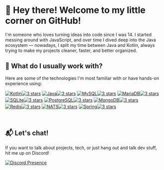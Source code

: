 # 👋 Hey there! Welcome to my little corner on GitHub!

I'm someone who loves turning ideas into code since I was 14. I started messing around with JavaScript, and over time I dived deep into the Java ecosystem — nowadays, I split my time between Java and Kotlin, always trying to make my projects cleaner, faster, and better organized.

## 🧭 What do I usually work with?

Here are some of the technologies I'm most familiar with or have hands-on experience using:

<a href="https://kotlinlang.org/" target="_blank" style="display: inline-block; margin-bottom: 2px;"><img style="border: none; outline: none; vertical-align: middle;" src="https://img.shields.io/badge/KOTLIN-7F52FF?style=flat&logo=kotlin&logoColor=white" alt="Kotlin" /><img style="border: none; outline: none; vertical-align: middle;" src="https://img.shields.io/badge/%E2%98%85%E2%98%85%E2%98%85-6c757d?style=flat&color=white" alt="3 stars" /></a>
<a href="https://www.java.com/" target="_blank" style="display: inline-block; margin-bottom: 2px;"><img style="border: none; outline: none; vertical-align: middle;" src="https://img.shields.io/badge/JAVA-ED8B00?style=flat&logo=java&logoColor=white" alt="Java" /><img style="border: none; outline: none; vertical-align: middle;" src="https://img.shields.io/badge/%E2%98%85%E2%98%85%E2%98%85-6c757d?style=flat&color=white" alt="3 stars" /></a>
<a href="https://www.mysql.com/" target="_blank" style="display: inline-block; margin-bottom: 2px;"><img style="border: none; outline: none; vertical-align: middle;" src="https://img.shields.io/badge/MYSQL-4479A1?style=flat&logo=mysql&logoColor=white" alt="MySQL" /><img style="border: none; outline: none; vertical-align: middle;" src="https://img.shields.io/badge/%E2%98%85%E2%98%85%E2%98%85-6c757d?style=flat&color=white" alt="3 stars" /></a>
<a href="https://mariadb.org/" target="_blank" style="display: inline-block; margin-bottom: 2px;"><img style="border: none; outline: none; vertical-align: middle;" src="https://img.shields.io/badge/MARIADB-003545?style=flat&logo=mariadb&logoColor=white" alt="MariaDB" /><img style="border: none; outline: none; vertical-align: middle;" src="https://img.shields.io/badge/%E2%98%85%E2%98%85%E2%98%85-6c757d?style=flat&color=white" alt="3 stars" /></a>
<a href="https://www.sqlite.org/index.html" target="_blank" style="display: inline-block; margin-bottom: 2px;"><img style="border: none; outline: none; vertical-align: middle;" src="https://img.shields.io/badge/SQLITE-003B57?style=flat&logo=sqlite&logoColor=white" alt="SQLite" /><img style="border: none; outline: none; vertical-align: middle;" src="https://img.shields.io/badge/%E2%98%85%E2%98%85%E2%98%85-6c757d?style=flat&color=white" alt="3 stars" /></a>
<a href="https://www.postgresql.org/" target="_blank" style="display: inline-block; margin-bottom: 2px;"><img style="border: none; outline: none; vertical-align: middle;" src="https://img.shields.io/badge/POSTGRESQL-316192?style=flat&logo=postgresql&logoColor=white" alt="PostgreSQL" /><img style="border: none; outline: none; vertical-align: middle;" src="https://img.shields.io/badge/%E2%98%85%E2%98%85%E2%98%85-6c757d?style=flat&color=white" alt="3 stars" /></a>
<a href="https://www.mongodb.com/" target="_blank" style="display: inline-block; margin-bottom: 2px;"><img style="border: none; outline: none; vertical-align: middle;" src="https://img.shields.io/badge/MONGODB-47A248?style=flat&logo=mongodb&logoColor=white" alt="MongoDB" /><img style="border: none; outline: none; vertical-align: middle;" src="https://img.shields.io/badge/%E2%98%85%E2%98%85%E2%98%85-6c757d?style=flat&color=white" alt="3 stars" /></a>
<a href="https://redis.io/" target="_blank" style="display: inline-block; margin-bottom: 2px;"><img style="border: none; outline: none; vertical-align: middle;" src="https://img.shields.io/badge/REDIS-DC382D?style=flat&logo=redis&logoColor=white" alt="Redis" /><img style="border: none; outline: none; vertical-align: middle;" src="https://img.shields.io/badge/%E2%98%85%E2%98%85%E2%98%85-6c757d?style=flat&color=white" alt="3 stars" /></a>
<a href="https://nats.io/" target="_blank" style="display: inline-block; margin-bottom: 2px;"><img style="border: none; outline: none; vertical-align: middle;" src="https://img.shields.io/badge/NATS-222222?style=flat&logo=nats&logoColor=white" alt="NATS" /><img style="border: none; outline: none; vertical-align: middle;" src="https://img.shields.io/badge/%E2%98%85%E2%98%85%E2%98%85-6c757d?style=flat&color=white" alt="3 stars" /></a>
<a href="https://spring.io/" target="_blank" style="display: inline-block; margin-bottom: 2px;"><img style="border: none; outline: none; vertical-align: middle;" src="https://img.shields.io/badge/SPRING-6DB33F?style=flat&logo=spring&logoColor=white" alt="Spring" /><img style="border: none; outline: none; vertical-align: middle;" src="https://img.shields.io/badge/%E2%98%85%E2%98%85%E2%98%85-6c757d?style=flat&color=white" alt="3 stars" /></a>

<br/>

## 📬 Let's chat!

If you want to talk about projects, tech, or just hang out and talk dev stuff, hit me up on Discord!

[![Discord Presence](https://lanyard.cnrad.dev/api/788960311541366816)](https://discord.com/users/788960311541366816)
